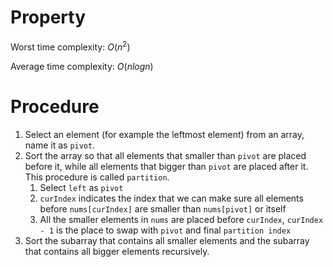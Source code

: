 # Property

Worst time complexity: $O(n^2)$

Average time complexity: $O(nlogn)$

# Procedure

1. Select an element (for example the leftmost element) from an array, name it as `pivot`.
2. Sort the array so that all elements that smaller than `pivot` are placed before it, while all elements that bigger than `pivot` are placed after it. This procedure is called `partition`.
   1. Select `left` as `pivot`
   2. `curIndex` indicates the index that we can make sure all elements before `nums[curIndex]` are smaller than `nums[pivot]` or itself
   3. All the smaller elements in `nums` are placed before `curIndex`, `curIndex - 1` is the place to swap with `pivot` and final `partition index`
3. Sort the subarray that contains all smaller elements  and the subarray that contains all bigger elements recursively.



